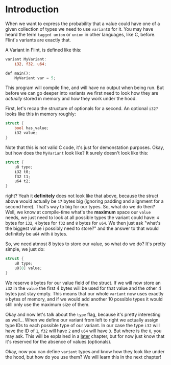 # Introduction

When we want to express the probability that a value could have one of a given collection of types we need to use `variant`s for it. You may have heard the term `tagged union` or `union` in other languages, like C, before. Flint's variants are exactly that.

A Variant in Flint, is defined like this:

```rs
variant MyVariant:
	i32, f32, u64;

def main():
	MyVariant var = 5;
```

This program will compile fine, and will have no output when being run. But before we can go deeper into variants we first need to look how they are *actually* stored in memory and how they work under the hood.

First, let's recap the structure of optionals for a second. An optional `i32?` looks like this in memory roughly:

```c
struct {
    bool has_value;
    i32 value;
}
```

Note that this is not valid C code, it's just for demonstation purposes. Okay, but how does the `MyVariant` look like? It surely doesn't look like this:

```c
struct {
    u8 type;
    i32 t0;
    f32 t1;
    u64 t2;
}
```

right? Yeah it **definitely** does not look like that above, because the struct above would actually be `17` bytes big (ignoring padding and alignment for a second here). That's way to big for our types. So, what do we do then? Well, we know at compile-time what's the **maximum** space our `value` needs, we just need to look at all possible types the variant could have: `4` bytes for `i32`, `4` bytes for `f32` and `8` bytes for `u64`. We then just ask "what's the biggest value i possibly need to store?" and the answer to that would definitely be `u64` with `8` bytes.

So, we need atmost 8 bytes to store our value, so what do we do? It's pretty simple, we just do:

```c
struct {
    u8 type;
    u8[8] value;
}
```

We reserve `8` bytes for our value field of the struct. If we will now store an `i32` in the `value` the first 4 bytes will be used for that value and the other 4 bytes just stay empty. This means that our whole `variant` now uses exactly `9` bytes of memory, and if we would add another 10 possible types it would still only use the maximum size of them.

Okay and now let's talk about the `type` flag, because it's pretty interesting as well... When we define our variant from left to right we actually assign type IDs to each possible type of our variant. In our case the type `i32` will have the ID of `1`, `f32` will have `2` and `u64` will have `3`. But where is the `0`, you may ask. This will be explained in a [later]() chapter, but for now just know that it's reserved for the absence of values (optionals).

Okay, now you can define `variant` types and know how they look like under the hood, but how do you use them? We will learn this in the next chapter!

